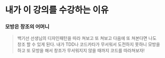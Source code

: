 # 내가 이 강의를 수강하는 이유

### 모방은 창조의 어머니

> 백기선 선생님의 디자인패턴을 따라 쳐보고 
> 또 쳐보고 다음에 또 쳐본다면 나도 창조 할 수 있게 된다.
> 내가 TDD나 코드카타가 무서워서 도전하지 못하니
> 모방을 하고 또 모방을 해서 창조가 무서워지지 않을 때까지 코드를 따라쳐보자!

